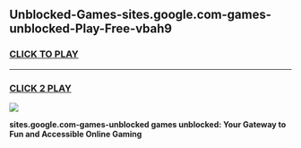 
## Unblocked-Games-sites.google.com-games-unblocked-Play-Free-vbah9
<h3>
<a href="https://premium76.site?title=sites.google.com-games-unblocked&ref=21A">CLICK TO PLAY</a></h3>
<hr>

<h3>
<a href="https://premium76.site?title=sites.google.com-games-unblocked&ref=21A">CLICK 2 PLAY</a>
  
</h3>

<a href="https://premium76.site?title=sites.google.com-games-unblocked&ref=21A"><img src="https://clearcache.store/games.png"></a>


**sites.google.com-games-unblocked games unblocked: Your Gateway to Fun and Accessible Online Gaming**
